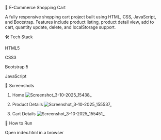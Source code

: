 🛒 E-Commerce Shopping Cart

A fully responsive shopping cart project built using HTML, CSS, JavaScript, and Bootstrap.
Features include product listing, product detail view, add to cart, quantity update, delete, and localStorage support.

🛠️ Tech Stack

HTML5

CSS3

Bootstrap 5

JavaScript


📸 Screenshots

1. Home
![Screenshot_3-10-2025_15438_](https://github.com/user-attachments/assets/6477b179-b675-4b59-b621-bb98bcd212ee)

2. Product Details
![Screenshot_3-10-2025_155537_](https://github.com/user-attachments/assets/14d38f41-a325-4f14-b06b-b92713bf4b74)

3. Cart Details
![Screenshot_3-10-2025_155451_](https://github.com/user-attachments/assets/8aa3dead-53c4-4eaf-9694-777c458e60d8)

🚀 How to Run

Open index.html in a browser
